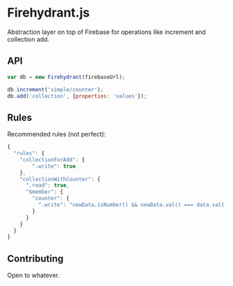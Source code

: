 # Firehydrant.js

Abstraction layer on top of Firebase for operations like increment and
collection add.

## API

```js
var db = new Firehydrant(firebaseUrl);

db.increment('simple/counter');
db.add('collection', {properties: 'values'});
```

## Rules

Recommended rules (not perfect):

```js
{
  "rules": {
    "collectionForAdd": {
        ".write": true
    },
    "collectionWithCounter": {
      ".read": true,
      "$member": {
        "counter": {
          ".write": "newData.isNumber() && newData.val() === data.val()+1"
        }
      }
    }
  }
}
```

## Contributing

Open to whatever.
